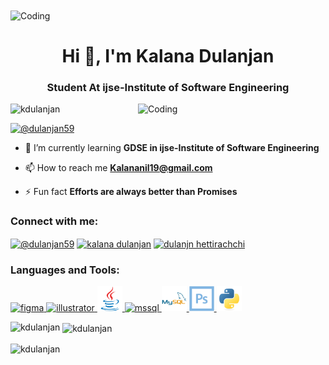 
<img align="center" alt="Coding" width="600" src="https://i1.wp.com/hungary.wherefor.org/wp-content/uploads/2018/07/digital-software-development.gif?fit=705%2C446&ssl=1">
<h1 align="center">Hi 👋, I'm Kalana Dulanjan</h1>
<h3 align="center">Student At ijse-Institute of Software Engineering</h3>
<img align="right" alt="Coding" width="300" src="https://www.hackread.com/wp-content/uploads/2016/03/artificially-intelligent-hackers-gif.gif?x62286">

<p align="left"> <img src="https://komarev.com/ghpvc/?username=kdulanjan&label=Profile%20views&color=0e75b6&style=flat" alt="kdulanjan" /> </p>

<p align="left"> <a href="https://twitter.com/@dulanjan59" target="blank"><img src="https://img.shields.io/twitter/follow/@dulanjan59?logo=twitter&style=for-the-badge" alt="@dulanjan59" /></a> </p>

- 🌱 I’m currently learning **GDSE in ijse-Institute of Software Engineering**

- 📫 How to reach me **Kalananil19@gmail.com**

- ⚡ Fun fact **Efforts are always better than Promises**

<h3 align="left">Connect with me:</h3>
<p align="left">
<a href="https://twitter.com/@dulanjan59" target="blank"><img align="center" src="https://raw.githubusercontent.com/rahuldkjain/github-profile-readme-generator/master/src/images/icons/Social/twitter.svg" alt="@dulanjan59" height="30" width="40" /></a>
<a href="https://linkedin.com/in/kalana dulanjan" target="blank"><img align="center" src="https://raw.githubusercontent.com/rahuldkjain/github-profile-readme-generator/master/src/images/icons/Social/linked-in-alt.svg" alt="kalana dulanjan" height="30" width="40" /></a>
<a href="https://fb.com/dulanjn hettirachchi" target="blank"><img align="center" src="https://raw.githubusercontent.com/rahuldkjain/github-profile-readme-generator/master/src/images/icons/Social/facebook.svg" alt="dulanjn hettirachchi" height="30" width="40" /></a>
</p>

<h3 align="left">Languages and Tools:</h3>
<p align="left"> <a href="https://www.figma.com/" target="_blank" rel="noreferrer"> <img src="https://www.vectorlogo.zone/logos/figma/figma-icon.svg" alt="figma" width="40" height="40"/> </a> <a href="https://www.adobe.com/in/products/illustrator.html" target="_blank" rel="noreferrer"> <img src="https://www.vectorlogo.zone/logos/adobe_illustrator/adobe_illustrator-icon.svg" alt="illustrator" width="40" height="40"/> </a> <a href="https://www.java.com" target="_blank" rel="noreferrer"> <img src="https://raw.githubusercontent.com/devicons/devicon/master/icons/java/java-original.svg" alt="java" width="40" height="40"/> </a> <a href="https://www.microsoft.com/en-us/sql-server" target="_blank" rel="noreferrer"> <img src="https://www.svgrepo.com/show/303229/microsoft-sql-server-logo.svg" alt="mssql" width="40" height="40"/> </a> <a href="https://www.mysql.com/" target="_blank" rel="noreferrer"> <img src="https://raw.githubusercontent.com/devicons/devicon/master/icons/mysql/mysql-original-wordmark.svg" alt="mysql" width="40" height="40"/> </a> <a href="https://www.photoshop.com/en" target="_blank" rel="noreferrer"> <img src="https://raw.githubusercontent.com/devicons/devicon/master/icons/photoshop/photoshop-line.svg" alt="photoshop" width="40" height="40"/> </a> <a href="https://www.python.org" target="_blank" rel="noreferrer"> <img src="https://raw.githubusercontent.com/devicons/devicon/master/icons/python/python-original.svg" alt="python" width="40" height="40"/> </a> </p>

<p><img align="left" src="https://github-readme-stats.vercel.app/api/top-langs?username=kdulanjan&show_icons=true&locale=en&layout=compact" alt="kdulanjan" /></p>

<p>&nbsp;<img align="center" src="https://github-readme-stats.vercel.app/api?username=kdulanjan&show_icons=true&locale=en" alt="kdulanjan" /></p>

<p><img align="center" src="https://github-readme-streak-stats.herokuapp.com/?user=kdulanjan&" alt="kdulanjan" /></p>
